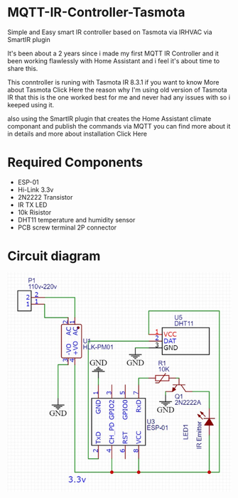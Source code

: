# MQTT-IR-Controller-Tasmota

Simple and Easy smart IR controller based on Tasmota via IRHVAC via SmartIR plugin

It's been about a 2 years since i made my first MQTT IR Controller and it been working flawlessly with Home Assistant and i feel it's about time to share this.

This conntroller is runing with Tasmota IR 8.3.1 if you want to know More about Tasmota Click Here the reason why I'm using old version of Tasmota IR that this is the one worked best for me and never had any issues with so i keeped using it.

also using the SmartIR plugin that creates the Home Assistant climate componant and publish the commands via MQTT you can find more about it in details and more about installation Click Here

# Required Components

- ESP-01
- Hi-Link 3.3v
- 2N2222 Transistor
- IR TX LED
- 10k Risistor
- DHT11 temperature and humidity sensor
- PCB screw terminal 2P connector

# Circuit diagram
![alt text](https://github.com/iq85k/MQTT-IR-Controller-Tasmota/blob/main/Circuit%20diagram.jpg)
